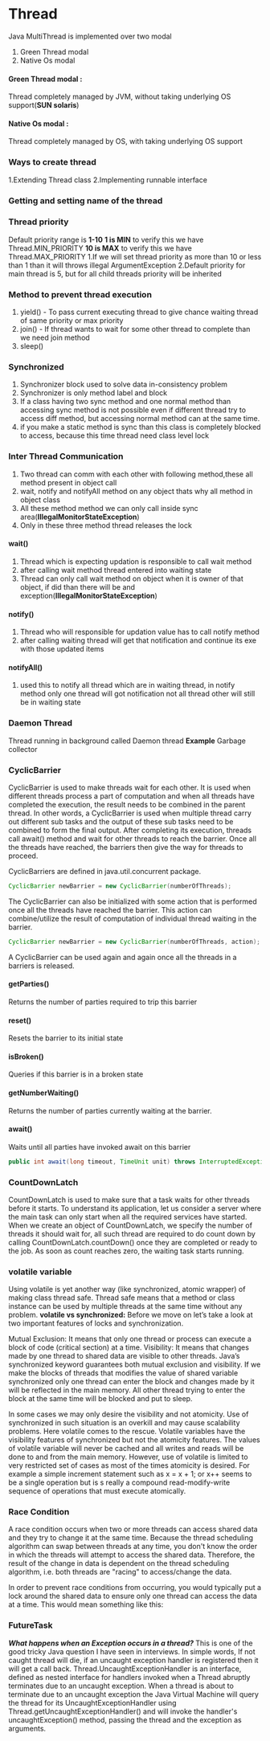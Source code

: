 # Thread

Java MultiThread is implemented over two modal

1. Green Thread modal
2. Native Os modal

#### Green Thread modal :

Thread completely managed by JVM, without taking underlying OS support(**SUN solaris**)

#### Native Os modal :

Thread completely managed by OS, with taking underlying OS support

### Ways to create thread

1.Extending Thread class
2.Implementing runnable interface

### Getting and setting name of the thread

### Thread priority

Default priority range is **1-10**
**1 is MIN** to verify this we have Thread.MIN_PRIORITY
**10 is MAX** to verify this we have Thread.MAX_PRIORITY
1.If we will set thread priority as more than 10 or less than 1 than it will throws illegal ArgumentException
2.Default priority for main thread is 5, but for all child threads priority will be inherited

### Method to prevent thread execution

1. yield() - To pass current executing thread to give chance waiting thread of same priority or max priority
2. join() - If thread wants to wait for some other thread to complete than we need join method
3. sleep()

### Synchronized

1. Synchronizer block used to solve data in-consistency problem
2. Synchronizer is only method label and block
3. If a class having two sync method and one normal method than accessing sync method is not possible even if different thread try to access diff method, but accessing normal method can at the same time.
4. if you make a static method is sync than this class is completely blocked to access, because this time thread need class level lock

### Inter Thread Communication

1. Two thread can comm with each other with following method,these all method present in object call
2. wait, notify and notifyAll method on any object thats why all method in object class
3. All these method method we can only call inside sync area(**IllegalMonitorStateException**)
4. Only in these three method thread releases the lock

#### wait()

1. Thread which is expecting updation is responsible to call wait method
2. after calling wait method thread entered into waiting state
3. Thread can only call wait method on object when it is owner of that object, if did than there will be and exception(**IllegalMonitorStateException**)

#### notify()

1. Thread who will responsible for updation value has to call notify method
2. after calling waiting thread will get that notification and continue its exe with those updated items

#### notifyAll()

1. used this to notify all thread which are in waiting thread, in notify method only one thread will got notification not all thread other will still be in waiting state

### Daemon Thread

Thread running in background called Daemon thread
**Example**
Garbage collector

### CyclicBarrier

CyclicBarrier is used to make threads wait for each other. It is used when different threads process a part of computation and when all threads have completed the execution, the result needs to be combined in the parent thread. In other words, a CyclicBarrier is used when multiple thread carry out different sub tasks and the output of these sub tasks need to be combined to form the final output. After completing its execution, threads call await() method and wait for other threads to reach the barrier. Once all the threads have reached, the barriers then give the way for threads to proceed.

CyclicBarriers are defined in java.util.concurrent package.

```Java
CyclicBarrier newBarrier = new CyclicBarrier(numberOfThreads);
```

The CyclicBarrier can also be initialized with some action that is performed once all the threads have reached the barrier. This action can combine/utilize the result of computation of individual thread waiting in the barrier.

```Java
CyclicBarrier newBarrier = new CyclicBarrier(numberOfThreads, action);
```

A CyclicBarrier can be used again and again once all the threads in a barriers is released.

#### getParties()

Returns the number of parties required to trip this barrier

#### reset()

Resets the barrier to its initial state

#### isBroken()

Queries if this barrier is in a broken state

#### getNumberWaiting()

Returns the number of parties currently waiting at the barrier.

#### await()

Waits until all parties have invoked await on this barrier

```java
public int await(long timeout, TimeUnit unit) throws InterruptedException,BrokenBarrierException,TimeoutException
```

### CountDownLatch

CountDownLatch is used to make sure that a task waits for other threads before it starts. To understand its application, let us consider a server where the main task can only start when all the required services have started.
When we create an object of CountDownLatch, we specify the number of threads it should wait for, all such thread are required to do count down by calling CountDownLatch.countDown() once they are completed or ready to the job. As soon as count reaches zero, the waiting task starts running.

### volatile variable

Using volatile is yet another way (like synchronized, atomic wrapper) of making class thread safe. Thread safe means that a method or class instance can be used by multiple threads at the same time without any problem.
**volatile vs synchronized:**
Before we move on let’s take a look at two important features of locks and synchronization.

Mutual Exclusion: It means that only one thread or process can execute a block of code (critical section) at a time.
Visibility: It means that changes made by one thread to shared data are visible to other threads.
Java’s synchronized keyword guarantees both mutual exclusion and visibility. If we make the blocks of threads that modifies the value of shared variable synchronized only one thread can enter the block and changes made by it will be reflected in the main memory. All other thread trying to enter the block at the same time will be blocked and put to sleep.

In some cases we may only desire the visibility and not atomicity. Use of synchronized in such situation is an overkill and may cause scalability problems. Here volatile comes to the rescue. Volatile variables have the visibility features of synchronized but not the atomicity features. The values of volatile variable will never be cached and all writes and reads will be done to and from the main memory. However, use of volatile is limited to very restricted set of cases as most of the times atomicity is desired. For example a simple increment statement such as x = x + 1; or x++ seems to be a single operation but is s really a compound read-modify-write sequence of operations that must execute atomically.

### Race Condition

A race condition occurs when two or more threads can access shared data and they try to change it at the same time. Because the thread scheduling algorithm can swap between threads at any time, you don't know the order in which the threads will attempt to access the shared data. Therefore, the result of the change in data is dependent on the thread scheduling algorithm, i.e. both threads are "racing" to access/change the data.

In order to prevent race conditions from occurring, you would typically put a lock around the shared data to ensure only one thread can access the data at a time. This would mean something like this:

### FutureTask

**_What happens when an Exception occurs in a thread?_**
This is one of the good tricky Java question I have seen in interviews. In simple words, If not caught thread will die, if an uncaught exception handler is registered then it will get a call back. Thread.UncaughtExceptionHandler is an interface, defined as nested interface for handlers invoked when a Thread abruptly terminates due to an uncaught exception. When a thread is about to terminate due to an uncaught exception the Java Virtual Machine will query the thread for its UncaughtExceptionHandler using Thread.getUncaughtExceptionHandler() and will invoke the handler's uncaughtException() method, passing the thread and the exception as arguments.
